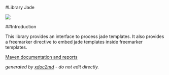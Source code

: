 
#Library Jade

![](http://dev.lutece.paris.fr/plugins/library-jade/images/jade-logo-header.svg)

##Introduction

This library provides an interface to process jade templates. It also provides a freemarker directive to embed jade templates inside freemarker templates.


[Maven documentation and reports](http://dev.lutece.paris.fr/plugins/library-jade/)



 *generated by [xdoc2md](https://github.com/lutece-platform/tools-maven-xdoc2md-plugin) - do not edit directly.*